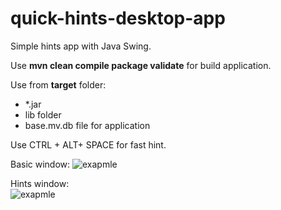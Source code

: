   # quick-hints-desktop-app

Simple hints app with Java Swing.

Use **mvn clean compile package validate** for build application.  

Use from **target** folder:  
- *.jar  
- lib folder  
- base.mv.db file for application  

Use CTRL + ALT+ SPACE for fast hint.


Basic window:
![exapmle](https://image.ibb.co/mRhgVb/one.png)

Hints window:  
![exapmle](https://image.ibb.co/daqqOw/two.png)
